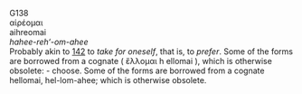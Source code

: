 <body>
  <p>G138<br>  αἱρέομαι  <br> aihreomai  <br><i>hahee-reh‘-om-ahee </i><br>Probably akin to <a href="g0142.htm">142</a>  to <i>take</i> <i>for</i> <i>oneself</i>, that is, to <i>prefer</i>. Some of the forms are borrowed from a cognate (  ἕλλομαι   h ellomai  ), which is otherwise obsolete: - choose. Some of the forms are borrowed from a cognate hellomai, hel-lom-ahee; which is otherwise obsolete.<br></p>
 </body>